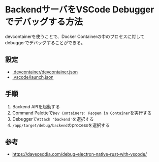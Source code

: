 # BackendサーバをVSCode Debuggerでデバッグする方法

devcontainerを使うことで、Docker Containerの中のプロセスに対してdebuggerでデバッグすることができる。

## 設定

- [.devcontainer/devcontainer.json](https://github.com/suimenkathemove/monorepo-sandbox/blob/main/.devcontainer/devcontainer.json)
- [.vscode/launch.json](https://github.com/suimenkathemove/monorepo-sandbox/blob/main/.vscode/launch.json)

## 手順

1. Backend APIを起動する
2. Command Paletteで`Dev Containers: Reopen in Container`を実行する
3. Debuggerで`Attach 'backend'`を選択する
4. `/app/target/debug/backend`のprocessを選択する

## 参考

- <https://daveceddia.com/debug-electron-native-rust-with-vscode/>
